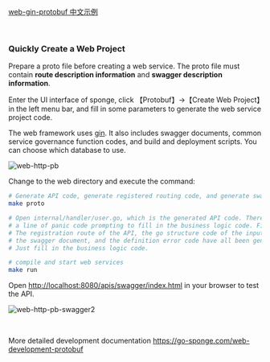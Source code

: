 [web-gin-protobuf 中文示例](https://www.bilibili.com/read/cv23040234)

<br>

### Quickly Create a Web Project

Prepare a proto file before creating a web service. The proto file must contain **route description information** and **swagger description information**.

Enter the UI interface of sponge, click 【Protobuf】→【Create Web Project】in the left menu bar, and fill in some parameters to generate the web service project code.

The web framework uses [gin](https://github.com/gin-gonic/gin). It also includes swagger documents, common service governance function codes, and build and deployment scripts. You can choose which database to use.

![web-http-pb](https://raw.githubusercontent.com/zhufuyi/sponge_examples/main/assets/en_web-http-pb.png)

Change to the web directory and execute the command:

```bash
# Generate API code, generate registered routing code, and generate swagger docs 
make proto

# Open internal/handler/user.go, which is the generated API code. There is 
# a line of panic code prompting to fill in the business logic code. Fill in the business logic here.
# The registration route of the API, the go structure code of the input parameter and the returned result, 
# the swagger document, and the definition error code have all been generated. 
# Just fill in the business logic code. 

# compile and start web services
make run 
```

Open [http://localhost:8080/apis/swagger/index.html](http://localhost:8080/apis/swagger/index.html) in your browser to test the API.

![web-http-pb-swagger2](https://raw.githubusercontent.com/zhufuyi/sponge_examples/main/assets/en_web-http-pb-swagger2.png)

<br>

More detailed development documentation https://go-sponge.com/web-development-protobuf

<br>
